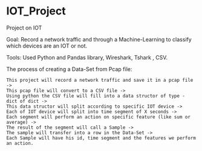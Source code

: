 # IOT_Project
Project on IOT

Goal:
Record a network traffic and through a Machine-Learning to classify which devices are an IOT or not.

Tools:
Used Python and Pandas library, Wireshark, Tshark , CSV.

The process of creating a Data-Set from Pcap file:

    This project will record a network traffic and save it in a pcap file ->
    This pcap file will convert to a CSV file ->
    Using python the CSV file will fill into a data structor of type - dict of dict ->
    This data structor will split according to specific IOT device ->
    Each of IOT device will split into time segment of X seconds ->
    Each segment will perform an action on specific feature (like sum or average) ->
    The result of the segment will call a Sample ->
    The sample will transfer into a row in the Data-Set ->
    Each Sample will have his id, time segment and the features we perform an action.
